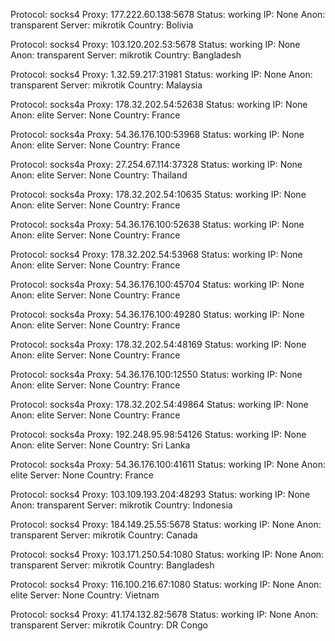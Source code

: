 Protocol: socks4
Proxy: 177.222.60.138:5678
Status: working
IP: None
Anon: transparent
Server: mikrotik
Country: Bolivia

Protocol: socks4
Proxy: 103.120.202.53:5678
Status: working
IP: None
Anon: transparent
Server: mikrotik
Country: Bangladesh

Protocol: socks4
Proxy: 1.32.59.217:31981
Status: working
IP: None
Anon: transparent
Server: mikrotik
Country: Malaysia

Protocol: socks4a
Proxy: 178.32.202.54:52638
Status: working
IP: None
Anon: elite
Server: None
Country: France

Protocol: socks4a
Proxy: 54.36.176.100:53968
Status: working
IP: None
Anon: elite
Server: None
Country: France

Protocol: socks4a
Proxy: 27.254.67.114:37328
Status: working
IP: None
Anon: elite
Server: None
Country: Thailand

Protocol: socks4a
Proxy: 178.32.202.54:10635
Status: working
IP: None
Anon: elite
Server: None
Country: France

Protocol: socks4a
Proxy: 54.36.176.100:52638
Status: working
IP: None
Anon: elite
Server: None
Country: France

Protocol: socks4
Proxy: 178.32.202.54:53968
Status: working
IP: None
Anon: elite
Server: None
Country: France

Protocol: socks4a
Proxy: 54.36.176.100:45704
Status: working
IP: None
Anon: elite
Server: None
Country: France

Protocol: socks4a
Proxy: 54.36.176.100:49280
Status: working
IP: None
Anon: elite
Server: None
Country: France

Protocol: socks4a
Proxy: 178.32.202.54:48169
Status: working
IP: None
Anon: elite
Server: None
Country: France

Protocol: socks4a
Proxy: 54.36.176.100:12550
Status: working
IP: None
Anon: elite
Server: None
Country: France

Protocol: socks4a
Proxy: 178.32.202.54:49864
Status: working
IP: None
Anon: elite
Server: None
Country: France

Protocol: socks4a
Proxy: 192.248.95.98:54126
Status: working
IP: None
Anon: elite
Server: None
Country: Sri Lanka

Protocol: socks4a
Proxy: 54.36.176.100:41611
Status: working
IP: None
Anon: elite
Server: None
Country: France

Protocol: socks4
Proxy: 103.109.193.204:48293
Status: working
IP: None
Anon: transparent
Server: mikrotik
Country: Indonesia

Protocol: socks4
Proxy: 184.149.25.55:5678
Status: working
IP: None
Anon: transparent
Server: mikrotik
Country: Canada

Protocol: socks4
Proxy: 103.171.250.54:1080
Status: working
IP: None
Anon: transparent
Server: mikrotik
Country: Bangladesh

Protocol: socks4
Proxy: 116.100.216.67:1080
Status: working
IP: None
Anon: elite
Server: None
Country: Vietnam

Protocol: socks4
Proxy: 41.174.132.82:5678
Status: working
IP: None
Anon: transparent
Server: mikrotik
Country: DR Congo

